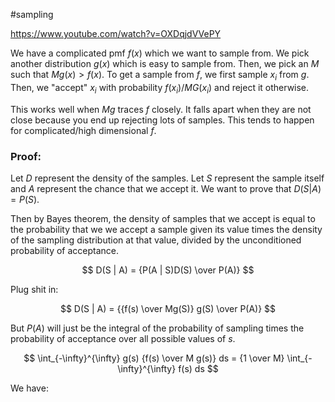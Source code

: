 #sampling

https://www.youtube.com/watch?v=OXDqjdVVePY

We have a complicated pmf $f(x)$ which we want to sample from. We pick another distribution $g(x)$ which is easy to sample from. Then, we pick an $M$ such that $Mg(x) > f(x)$. To get a sample from $f$, we first sample $x_i$ from $g$. Then, we "accept" $x_i$ with probability $f(x_i)/MG(x_i)$ and reject it otherwise.

This works well when $Mg$ traces $f$ closely. It falls apart when they are not close because you end up rejecting lots of samples. This tends to happen for complicated/high dimensional $f$.

### Proof:

Let $D$ represent the density of the samples. Let $S$ represent the sample itself and $A$ represent the chance that we accept it. We want to prove that $D(S | A) = P(S)$.

Then by Bayes theorem, the density of samples that we accept is equal to the probability that we we accept a sample given its value times the density of the sampling distribution at that value, divided by the unconditioned probability of acceptance.

$$
D(S | A) = {P(A | S)D(S) \over P(A)}
$$

Plug shit in:

$$
D(S | A) = {{f(s) \over Mg(S)} g(S) \over P(A)}
$$

But $P(A)$ will just be the integral of the probability of sampling times the probability of acceptance over all possible values of $s$.

$$
\int_{-\infty}^{\infty} g(s) {f(s) \over M g(s)} ds =
{1 \over M} \int_{-\infty}^{\infty} f(s) ds
$$

We have:

